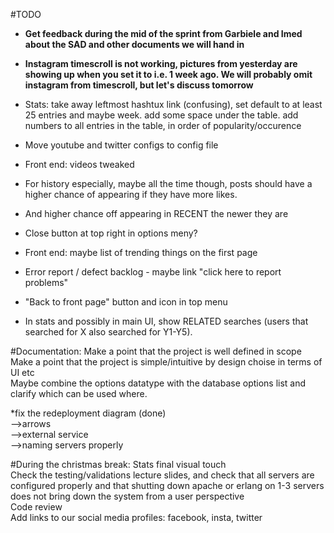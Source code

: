 #TODO
- <b>Get feedback during the mid of the sprint from Garbiele and Imed about the SAD and other documents we will hand in</b><br />
- <b>Instagram timescroll is not working, pictures from yesterday are showing up when you set it to i.e. 1 week ago. We will probably omit instagram from timescroll, but let's discuss tomorrow</b><br />
- Stats: take away leftmost hashtux link (confusing), set default to at least 25 entries and maybe week. add some space under the table. add numbers to all entries in the table, in order of popularity/occurence<br />
- Move youtube and twitter configs to config file<br />
- Front end: videos tweaked<br />
- For history especially, maybe all the time though, posts should have a higher chance of appearing if they have more likes.<br />
- And higher chance off appearing in RECENT the newer they are<br />
- Close button at top right in options meny?<br />

- Front end: maybe list of trending things on the first page<br />
- Error report / defect backlog - maybe link "click here to report problems"<br />
- "Back to front page" button and icon in top menu<br />
- In stats and possibly in main UI, show RELATED searches (users that searched for X also searched for Y1-Y5).<br />


#Documentation:
Make a point that the project is well defined in scope<br />
Make a point that the project is simple/intuitive by design choise in terms of UI etc<br />
Maybe combine the options datatype with the database options list and clarify which can be used where.<br />

*fix the redeployment diagram (done)<br /> 
-->arrows<br /> 
-->external service<br />
-->naming servers properly <br />

#During the christmas break:
Stats final visual touch<br />
Check the testing/validations lecture slides, and check that all servers are configured properly and that shutting down apache or erlang on 1-3 servers does not bring down the system from a user perspective<br />
Code review <br/>
Add links to our social media profiles: facebook, insta, twitter<br />
